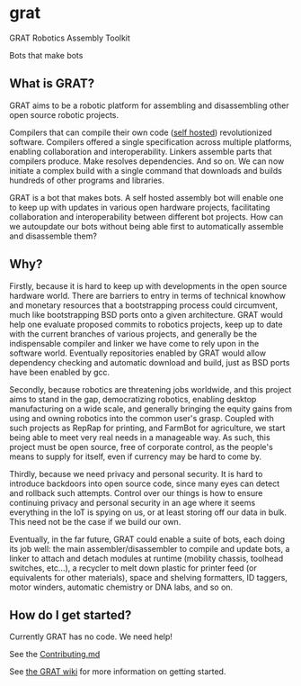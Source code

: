 # grat
GRAT Robotics Assembly Toolkit

Bots that make bots

## What is GRAT?

GRAT aims to be a robotic platform for assembling and disassembling other open source robotic projects.

Compilers that can compile their own code ([self hosted](https://en.m.wikipedia.org/wiki/Self-hosting_(compilers))) revolutionized software.  Compilers offered a single specification across multiple platforms, enabling collaboration and interoperability.  Linkers assemble parts that compilers produce.  Make resolves dependencies.  And so on.  We can now initiate a complex build with a single command that downloads and builds hundreds of other programs and libraries.

GRAT is a bot that makes bots.  A self hosted assembly bot will enable one to keep up with updates in various open hardware projects, facilitating collaboration and interoperability between different bot projects.  How can we autoupdate our bots without being able first to automatically assemble and disassemble them?

## Why?

Firstly, because it is hard to keep up with developments in the open source hardware world.  There are barriers to entry in terms of technical knowhow and monetary resources that a bootstrapping process could circumvent, much like bootstrapping BSD ports onto a given architecture.  GRAT would help one evaluate proposed commits to robotics projects, keep up to date with the current branches of various projects, and generally be the indispensable compiler and linker we have come to rely upon in the software world.  Eventually repositories enabled by GRAT would allow dependency checking and automatic download and build, just as BSD ports have been enabled by gcc.

Secondly, because robotics are threatening jobs worldwide, and this project aims to stand in the gap, democratizing robotics, enabling desktop manufacturing on a wide scale, and generally bringing the equity gains from using and owning robotics into the common user's grasp.  Coupled with such projects as RepRap for printing, and FarmBot for agriculture, we start being able to meet very real needs in a manageable way.  As such, this project must be open source, free of corporate control, as the people's means to supply for itself, even if currency may be hard to come by.

Thirdly, because we need privacy and personal security.  It is hard to introduce backdoors into open source code, since many eyes can detect and rollback such attempts.  Control over our things is how to ensure continuing privacy and personal security in an age where it seems everything in the IoT is spying on us, or at least storing off our data in bulk.  This need not be the case if we build our own.

Eventually, in the far future, GRAT could enable a suite of bots, each doing its job well: the main assembler/disassembler to compile and update bots, a linker to attach and detach modules at runtime (mobility chassis, toolhead switches, etc...), a recycler to melt down plastic for printer feed (or equivalents for other materials), space and shelving formatters, ID taggers, motor winders, automatic chemistry or DNA labs, and so on.

## How do I get started?

Currently GRAT has no code.  We need help!

See the [Contributing.md](https://github.com/eptenke/grat/blob/master/CONTRIBUTING.md)

See [the GRAT wiki](https://github.com/eptenke/grat/wiki) for more information on getting started.
